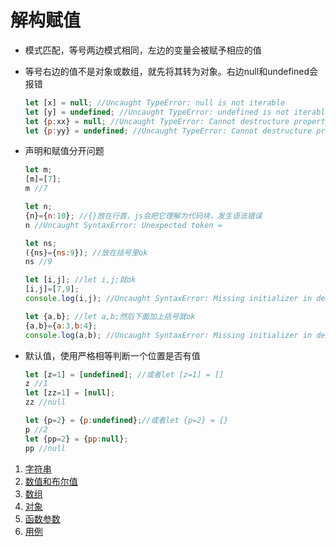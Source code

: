 # 解构赋值

- 模式匹配，等号两边模式相同，左边的变量会被赋予相应的值

- 等号右边的值不是对象或数组，就先将其转为对象。右边null和undefined会报错

  ```javascript
  let [x] = null; //Uncaught TypeError: null is not iterable
  let [y] = undefined; //Uncaught TypeError: undefined is not iterable
  let {p:xx} = null; //Uncaught TypeError: Cannot destructure property `p` of 'undefined' or 'null'
  let {p:yy} = undefined; //Uncaught TypeError: Cannot destructure property `p` of 'undefined' or 'null'
  ```

- 声明和赋值分开问题

  ```javascript
  let m;
  [m]=[7];
  m //7
  
  let n;
  {n}={n:10}; //{}放在行首，js会把它理解为代码块，发生语法错误
  n //Uncaught SyntaxError: Unexpected token =
  
  let ns;
  ({ns}={ns:9}); //放在括号里ok
  ns //9
  ```

  ```javascript
  let [i,j]; //let i,j;就ok
  [i,j]=[7,9];
  console.log(i,j); //Uncaught SyntaxError: Missing initializer in destructuring declaration
  
  let {a,b}; //let a,b;然后下面加上括号就ok
  {a,b}={a:3,b:4};
  console.log(a,b); //Uncaught SyntaxError: Missing initializer in destructuring declaration
  ```

- 默认值，使用严格相等判断一个位置是否有值

  ```javascript
  let [z=1] = [undefined]; //或者let [z=1] = []
  z //1
  let [zz=1] = [null];
  zz //null
  
  let {p=2} = {p:undefined};//或者let {p=2} = {}
  p //2
  let {pp=2} = {pp:null};
  pp //null
  ```

  

1. [字符串](字符串.md)
2. [数值和布尔值](数值和布尔值.md)
3. [数组](数组.md)
4. [对象](对象.md)
5. [函数参数](函数参数.md)
6. [用例](用例.md)